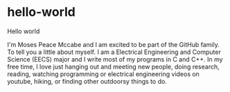 # hello-world

Hello world

I'm Moses Peace Mccabe and I am excited to be part of the GitHub family. 
To tell you a little about myself.  I am a Electrical Engineering and Computer Science (EECS) major and I write most of my programs in C and C++. In my free time, I love just hanging out and meeting new people, doing research, reading, watching programming or electrical engineering videos on youtube, hiking, or finding other outdoorsy things to do. 
